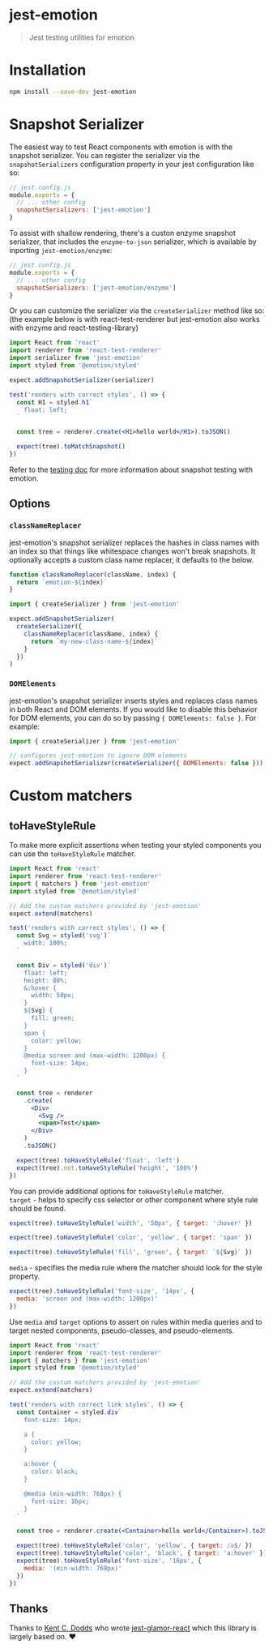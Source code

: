 # jest-emotion

> Jest testing utilities for emotion

# Installation

```bash
npm install --save-dev jest-emotion
```

# Snapshot Serializer

The easiest way to test React components with emotion is with the snapshot serializer. You can register the serializer via the `snapshotSerializers` configuration property in your jest configuration like so:

```js
// jest.config.js
module.exports = {
  // ... other config
  snapshotSerializers: ['jest-emotion']
}
```

To assist with shallow rendering, there's a custon enzyme snapshot serializer, that includes the `enzyme-to-json`
serializer, which is available by inporting `jest-emotion/enzyme`:

```js
// jest.config.js
module.exports = {
  // ... other config
  snapshotSerializers: ['jest-emotion/enzyme']
}
```

Or you can customize the serializer via the `createSerializer` method like so: (the example below is with react-test-renderer but jest-emotion also works with enzyme and react-testing-library)

```jsx
import React from 'react'
import renderer from 'react-test-renderer'
import serializer from 'jest-emotion'
import styled from '@emotion/styled'

expect.addSnapshotSerializer(serializer)

test('renders with correct styles', () => {
  const H1 = styled.h1`
    float: left;
  `

  const tree = renderer.create(<H1>hello world</H1>).toJSON()

  expect(tree).toMatchSnapshot()
})
```

Refer to the [testing doc](https://github.com/emotion-js/emotion/blob/master/docs/testing.md) for more information about snapshot testing with emotion.

## Options

### `classNameReplacer`

jest-emotion's snapshot serializer replaces the hashes in class names with an index so that things like whitespace changes won't break snapshots. It optionally accepts a custom class name replacer, it defaults to the below.

```jsx
function classNameReplacer(className, index) {
  return `emotion-${index}`
}
```

```jsx
import { createSerializer } from 'jest-emotion'

expect.addSnapshotSerializer(
  createSerializer({
    classNameReplacer(className, index) {
      return `my-new-class-name-${index}`
    }
  })
)
```

### `DOMElements`

jest-emotion's snapshot serializer inserts styles and replaces class names in both React and DOM elements. If you would like to disable this behavior for DOM elements, you can do so by passing `{ DOMElements: false }`. For example:

```jsx
import { createSerializer } from 'jest-emotion'

// configures jest-emotion to ignore DOM elements
expect.addSnapshotSerializer(createSerializer({ DOMElements: false }))
```

# Custom matchers

## toHaveStyleRule

To make more explicit assertions when testing your styled components you can use the `toHaveStyleRule` matcher.

```jsx
import React from 'react'
import renderer from 'react-test-renderer'
import { matchers } from 'jest-emotion'
import styled from '@emotion/styled'

// Add the custom matchers provided by 'jest-emotion'
expect.extend(matchers)

test('renders with correct styles', () => {
  const Svg = styled('svg')`
    width: 100%;
  `

  const Div = styled('div')`
    float: left;
    height: 80%;
    &:hover {
      width: 50px;
    }
    ${Svg} {
      fill: green;
    }
    span {
      color: yellow;
    }
    @media screen and (max-width: 1200px) {
      font-size: 14px;
    }
  `

  const tree = renderer
    .create(
      <Div>
        <Svg />
        <span>Test</span>
      </Div>
    )
    .toJSON()

  expect(tree).toHaveStyleRule('float', 'left')
  expect(tree).not.toHaveStyleRule('height', '100%')
})
```

You can provide additional options for `toHaveStyleRule` matcher.  
`target` - helps to specify css selector or other component
where style rule should be found.

```js
expect(tree).toHaveStyleRule('width', '50px', { target: ':hover' })
```

```js
expect(tree).toHaveStyleRule('color', 'yellow', { target: 'span' })
```

```js
expect(tree).toHaveStyleRule('fill', 'green', { target: `${Svg}` })
```

`media` - specifies the media rule where the matcher
should look for the style property.

```js
expect(tree).toHaveStyleRule('font-size', '14px', {
  media: 'screen and (max-width: 1200px)'
})
```

Use `media` and `target` options to assert on rules within media queries and to target nested components, pseudo-classes, and pseudo-elements.

```jsx
import React from 'react'
import renderer from 'react-test-renderer'
import { matchers } from 'jest-emotion'
import styled from '@emotion/styled'

// Add the custom matchers provided by 'jest-emotion'
expect.extend(matchers)

test('renders with correct link styles', () => {
  const Container = styled.div`
    font-size: 14px;

    a {
      color: yellow;
    }

    a:hover {
      color: black;
    }

    @media (min-width: 768px) {
      font-size: 16px;
    }
  `

  const tree = renderer.create(<Container>hello world</Container>).toJSON()

  expect(tree).toHaveStyleRule('color', 'yellow', { target: /a$/ })
  expect(tree).toHaveStyleRule('color', 'black', { target: 'a:hover' })
  expect(tree).toHaveStyleRule('font-size', '16px', {
    media: '(min-width: 768px)'
  })
})
```

## Thanks

Thanks to [Kent C. Dodds](https://twitter.com/kentcdodds) who wrote [jest-glamor-react](https://github.com/kentcdodds/jest-glamor-react) which this library is largely based on. ❤️
